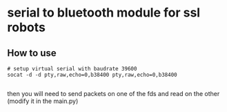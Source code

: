 # serial to bluetooth module for ssl robots

## How to use
```shell
# setup virtual serial with baudrate 39600
socat -d -d pty,raw,echo=0,b38400 pty,raw,echo=0,b38400


```

then you will need to send packets on one of the fds and read on the other (modify it in the main.py)